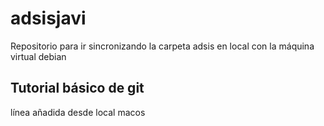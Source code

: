 # adsisjavi

Repositorio para ir sincronizando la carpeta adsis en local con la máquina virtual debian

## Tutorial básico de git
línea añadida desde local macos
